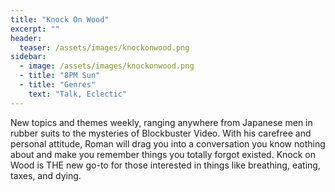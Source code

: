 ```yaml
---
title: "Knock On Wood"
excerpt: ""
header:
  teaser: /assets/images/knockonwood.png
sidebar:
  - image: /assets/images/knockonwood.png
  - title: "8PM Sun"
  - title: "Genres"
    text: "Talk, Eclectic"
---
```


New topics and themes weekly, ranging anywhere from Japanese men in rubber suits to the mysteries of Blockbuster Video. With his carefree and personal attitude, Roman will drag you into a conversation you know nothing about and make you remember things you totally forgot existed. Knock on Wood is THE new go-to for those interested in things like breathing, eating, taxes, and dying.
